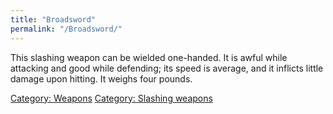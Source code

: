 ```yaml
---
title: "Broadsword"
permalink: "/Broadsword/"
---
```


This slashing weapon can be wielded one-handed. It is awful while
attacking and good while defending; its speed is average, and it
inflicts little damage upon hitting. It weighs four pounds.

[Category: Weapons](Category:_Weapons "wikilink") [Category: Slashing
weapons](Category:_Slashing_weapons "wikilink")